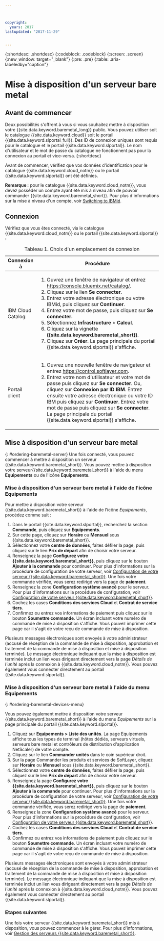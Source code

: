 ```yaml
---



copyright:
  years: 2017
lastupdated: "2017-11-29"


---
```


{:shortdesc: .shortdesc}
{:codeblock: .codeblock}
{:screen: .screen}
{:new_window: target="_blank"}
{:pre: .pre}
{:table: .aria-labeledby="caption"}

# Mise à disposition d'un serveur bare metal

## Avant de commencer
Deux possibilités s'offrent à vous si vous souhaitez mettre à disposition votre {{site.data.keyword.baremetal_long}} public. Vous pouvez utiliser soit le catalogue {{site.data.keyword.cloud}} soit le portail {{site.data.keyword.slportal_full}}. Des ID de connexion uniques sont requis pour le catalogue et le portail {{site.data.keyword.slportal}}. Le nom d'utilisateur et le mot de passe du catalogue ne fonctionnent pas pour la connexion au portail et vice-versa.
{:shortdesc}

Avant de commencer, vérifiez que vos données d'identification pour le catalogue {{site.data.keyword.cloud_notm}} ou le portail {{site.data.keyword.slportal}} ont été définies.  

**Remarque :** pour le catalogue {{site.data.keyword.cloud_notm}}, vous devez posséder un compte ayant été mis à niveau afin de pouvoir commander {{site.data.keyword.baremetal_short}}. Pour plus d'informations sur la mise à niveau d'un compte, voir [Switching to IBMid](https://console.ng.bluemix.net/docs/admin/softlayerlink.html).

## Connexion
Vérifiez que vous êtes connecté, via le catalogue {{site.data.keyword.cloud_notm}} ou le portail {{site.data.keyword.slportal}} :

  <table>
   <CAPTION>Tableau 1. Choix d'un emplacement de connexion</CAPTION>
   <THEAD>
   <TR>
   <th>Connexion à</th>
   <th>Procédure</th>
   </TR>
   </THEAD>
   <TBODY>
   <tr>
   <td>IBM Cloud Catalog</td>
   <td>
   <ol>
   <li>Ouvrez une fenêtre de navigateur et entrez <a href="https://console.bluemix.net/catalog/">https://console.bluemix.net/catalog/</a>.</li>
   <li>Cliquez sur le lien <b>Se connecter</b>. </li>
   <li>Entrez votre adresse électronique ou votre IBMid, puis cliquez sur <b>Continuer</b>.</li>
   <li>Entrez votre mot de passe, puis cliquez sur <b>Se connecter.</b></li>
   <li>Sélectionnez <b>Infrastructure</b> > <b>Calcul</b>.</li>
   <li>Cliquez sur la vignette <b>{{site.data.keyword.baremetal_short}}</b>.</li>
   <li>Cliquez sur <b>Créer</b>. La page principale du portail {{site.data.keyword.slportal}} s'affiche.</li>
   </ol>
   </td>
   </tr>
   <tr>
   <td>Portail client</td>
   <td>
   <ol>
   <li>Ouvrez une nouvelle fenêtre de navigateur et entrez <a href="https://control.softlayer.com">https://control.softlayer.com</a>.</li>
   <li>Entrez votre nom d'utilisateur et votre mot de passe puis cliquez sur <b>Se connecter</b>. Ou, cliquez sur <b>Connexion par ID IBM</b>. Entrez ensuite votre adresse électronique ou votre ID IBM puis cliquez sur <b>Continuer</b>. Entrez votre mot de passe puis cliquez sur <b>Se connecter</b>. La page principale du portail {{site.data.keyword.slportal}} s'affiche.</li>
   </ol>
   </td>
   </tr>
   </TBODY>
   </table>

## Mise à disposition d'un serveur bare metal
{: #ordering-baremetal-server}
Une fois connecté, vous pouvez commencer à mettre à disposition un serveur {{site.data.keyword.baremetal_short}}. Vous pouvez mettre à disposition votre serveur{{site.data.keyword.baremetal_short}} à l'aide du menu **Equipements** ou de l'icône **Equipements**.

### Mise à disposition d'un serveur bare metal à l'aide de l'icône Equipements
Pour mettre à disposition votre serveur {{site.data.keyword.baremetal_short}} à l'aide de l'icône *Equipements*, procédez comme suit :

1.  Dans le portail {{site.data.keyword.slportal}}, recherchez la section **Commande**, puis cliquez sur **Equipements**.
2.  Sur cette page, cliquez sur **Horaire** ou **Mensuel** sous {{site.data.keyword.baremetal_short}}.
3.  Sélectionnez votre **centre de données**, faites défiler la page, puis cliquez sur le lien **Prix de départ** afin de choisir votre serveur.  
4.  Renseignez la page **Configurez votre {{site.data.keyword.baremetal_short}}**, puis cliquez sur le bouton **Ajouter à la commande** pour continuer. Pour plus d'informations sur la procédure de configuration de votre serveur, voir [Configuration de votre serveur {{site.data.keyword.baremetal_short}}](../bare-metal/configuring.html). Une fois votre commande vérifiée, vous serez redirigé vers la page de **paiement**.
5.  Renseignez la zone **Configuration système avancé** pour le serveur. Pour plus d'informations sur la procédure de configuration, voir [Configuration de votre serveur {{site.data.keyword.baremetal_short}}](../bare-metal/configuring.html).
6.  Cochez les cases **Conditions des services Cloud** et **Contrat de service tiers**.
7.  Confirmez ou entrez vos informations de paiement puis cliquez sur le bouton **Soumettre commande**. Un écran incluant votre numéro de commande de mise à disposition s'affiche. Vous pouvez imprimer cette page car il s'agit de votre reçu de commande de mise à disposition.

 Plusieurs messages électroniques sont envoyés à votre administrateur (accusé de réception de la commande de mise à disposition, approbation et traitement de la commande de mise à disposition et mise à disposition terminée). Le message électronique indiquant que la mise à disposition est terminée inclut un lien vous dirigeant directement vers la page *Détails de l'unité* après la connexion à {{site.data.keyword.cloud_notm}}. Vous pouvez également vous connecter directement au portail {{site.data.keyword.slportal}}.

### Mise à disposition d'un serveur bare metal à l'aide du menu Equipements
{: #ordering-baremetal-devices-menu}

Vous pouvez également mettre à disposition votre serveur {{site.data.keyword.baremetal_short}} à l'aide du menu *Equipements* sur la page principale du portail {{site.data.keyword.slportal}}.  

1. Cliquez sur **Equipements > Liste des unités**. La page Equipements affiche tous les types de terminal (hôtes dédiés, serveurs virtuels, serveurs bare metal et contrôleurs de distribution d'application NetScaler) de votre compte.
2. Cliquez sur le lien **Commander unités** dans le coin supérieur droit.
3. Sur la page Commander les produits et services de SoftLayer, cliquez sur **Horaire** ou **Mensuel** sous {{site.data.keyword.baremetal_short}}.
4. Sélectionnez votre **centre de données**, faites défiler la page, puis cliquez sur le lien **Prix de départ** afin de choisir votre serveur.  
5.  Renseignez la page **Configurez votre {{site.data.keyword.baremetal_short}}**, puis cliquez sur le bouton **Ajouter à la commande** pour continuer. Pour plus d'informations sur la procédure de configuration de votre serveur, voir [Configuration de votre serveur {{site.data.keyword.baremetal_short}}](../bare-metal/configuring.html). Une fois votre commande vérifiée, vous serez redirigé vers la page de **paiement**.
6.  Renseignez la zone **Configuration système avancé** pour le serveur. Pour plus d'informations sur la procédure de configuration, voir [Configuration de votre serveur {{site.data.keyword.baremetal_short}}](../bare-metal/configuring.html). 
7. Cochez les cases **Conditions des services Cloud** et **Contrat de service tiers**.
8. Confirmez ou entrez vos informations de paiement puis cliquez sur le bouton **Soumettre commande**. Un écran incluant votre numéro de commande de mise à disposition s'affiche. Vous pouvez imprimer cette page car il s'agit de votre reçu de commande de mise à disposition.

Plusieurs messages électroniques sont envoyés à votre administrateur (accusé de réception de la commande de mise à disposition, approbation et traitement de la commande de mise à disposition et mise à disposition terminée). Le message électronique indiquant que la mise à disposition est terminée inclut un lien vous dirigeant directement vers la page *Détails de l'unité* après la connexion à {{site.data.keyword.cloud_notm}}. Vous pouvez également vous connecter directement au portail {{site.data.keyword.slportal}}.

### Etapes suivantes
Une fois votre serveur {{site.data.keyword.baremetal_short}} mis à disposition, vous pouvez commencer à le gérer. Pour plus d'informations, voir [Gestion des serveurs {{site.data.keyword.baremetal_short}}](../bare-metal/managing.html).
